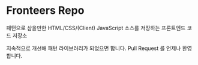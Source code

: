 Fronteers Repo
==============

패턴으로 삼을만한 HTML/CSS/(Client) JavaScript 소스를 저장하는 프론트엔드 코드 저장소

지속적으로 개선해 패턴 라이브러리가 되었으면 합니다. Pull Request 를 언제나 환영합니다.